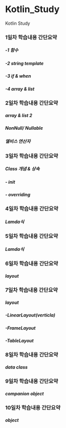 # Kotlin_Study
Kotlin Study


### 1일차 학습내용 간단요약

##### -1 함수
##### -2 string template
##### -3 if & when
##### -4 array & list

### 2일차 학습내용 간단요약

##### array & list 2
##### NonNull/ Nullable
##### 엘비스 연산자


### 3일차 학습내용 간단요약

##### Class 개념 & 상속
##### - init 
##### - overriding


### 4일차 학습내용 간단요약

##### Lamda식

### 5일차 학습내용 간단요약

##### Lamda식

### 6일차 학습내용 간단요약

##### layout

### 7일차 학습내용 간단요약

##### layout
##### -LinearLayout(verticla)
##### -FrameLayout
##### -TableLayout

### 8일차 학습내용 간단요약

##### data class

### 9일차 학습내용 간단요약

##### companion object

### 10일차 학습내용 간단요약

##### object
